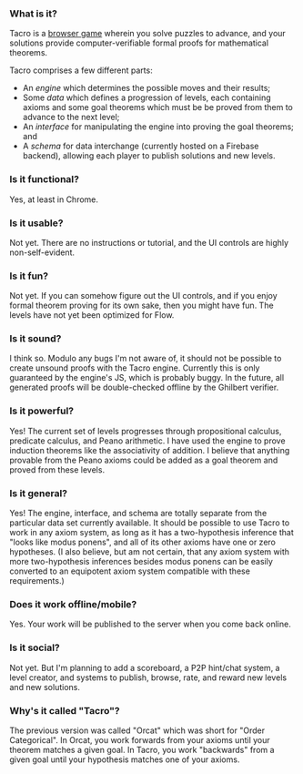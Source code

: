 ### What is it?

Tacro is a [browser game](https://abliss.github.io/tacro) wherein you solve puzzles to advance, and your solutions
provide computer-verifiable formal proofs for mathematical theorems.

Tacro comprises a few different parts:

   * An _engine_ which determines the possible moves and their results;
   * Some _data_ which defines a progression of levels, each containing
     axioms and some goal theorems which must be be proved from them to advance
     to the next level;
   * An _interface_ for manipulating the engine into proving the goal theorems;
     and
   * A _schema_ for data interchange (currently hosted on a Firebase backend),
     allowing each player to publish solutions and new levels.
   
### Is it functional?

Yes, at least in Chrome.

### Is it usable?

Not yet. There are no instructions or tutorial, and the UI controls are highly
non-self-evident.

### Is it fun?

Not yet. If you can somehow figure out the UI controls, and if you enjoy formal
theorem proving for its own sake, then you might have fun. The levels have not
yet been optimized for Flow.

### Is it sound?

I think so. Modulo any bugs I'm not aware of, it should not be possible to
create unsound proofs with the Tacro engine. Currently this is only guaranteed
by the engine's JS, which is probably buggy. In the future, all generated proofs
will be double-checked offline by the Ghilbert verifier.

### Is it powerful?

Yes! The current set of levels progresses through propositional calculus,
predicate calculus, and Peano arithmetic. I have used the engine to prove
induction theorems like the associativity of addition. I believe that anything
provable from the Peano axioms could be added as a goal theorem and proved from
these levels.

### Is it general?

Yes! The engine, interface, and schema are totally separate from the particular
data set currently available. It should be possible to use Tacro to work in any
axiom system, as long as it has a two-hypothesis inference that "looks like
modus ponens", and all of its other axioms have one or zero hypotheses. (I also
believe, but am not certain, that any axiom system with more two-hypothesis
inferences besides modus ponens can be easily converted to an equipotent axiom
system compatible with these requirements.)

### Does it work offline/mobile?

Yes. Your work will be published to the server when you come back online.

### Is it social?

Not yet. But I'm planning to add a scoreboard, a P2P hint/chat system, a level
creator, and systems to publish, browse, rate, and reward new levels and new
solutions.

### Why's it called "Tacro"?

The previous version was called "Orcat" which was short for "Order Categorical".
In Orcat, you work forwards from your axioms until your theorem matches a given
goal. In Tacro, you work "backwards" from a given goal until your hypothesis
matches one of your axioms.
